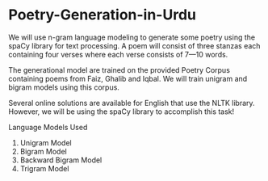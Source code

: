 # Poetry-Generation-in-Urdu

We will use n-gram language modeling to generate some poetry using the spaCy library for text processing. 
A poem will consist of three stanzas each containing four verses where each verse consists of 7—10 words.

The generational model are trained on the provided Poetry Corpus containing poems from Faiz, Ghalib and Iqbal. We will train unigram and bigram models using this corpus. 

Several online solutions are available for English that use the NLTK library. However, we will be using the spaCy library to accomplish this task!

Language Models Used
  1. Unigram Model
  2. Bigram Model
  3. Backward Bigram Model
  4. Trigram Model
